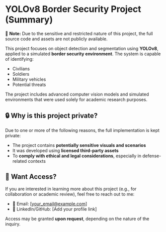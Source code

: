 # YOLOv8 Border Security Project (Summary)

🚧 **Note:** Due to the sensitive and restricted nature of this project, the full source code and assets are not publicly available.

This project focuses on object detection and segmentation using **YOLOv8**, applied to a simulated **border security environment**. The system is capable of identifying:

- Civilians  
- Soldiers  
- Military vehicles  
- Potential threats

The project includes advanced computer vision models and simulated environments that were used solely for academic research purposes.

## 🔒 Why is this project private?

Due to one or more of the following reasons, the full implementation is kept private:

- The project contains **potentially sensitive visuals and scenarios**  
- It was developed using **licensed third-party assets**  
- To **comply with ethical and legal considerations**, especially in defense-related contexts

## 📩 Want Access?

If you are interested in learning more about this project (e.g., for collaboration or academic review), feel free to reach out to me:

- 📧 Email: [your_email@example.com]
- 📄 LinkedIn/GitHub: [Add your profile link]

Access may be granted **upon request**, depending on the nature of the inquiry.

